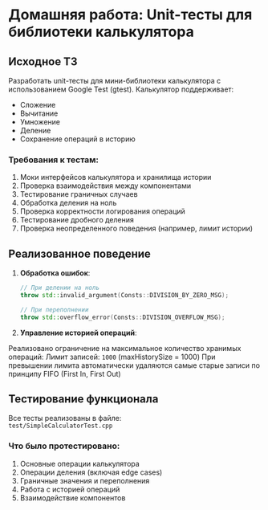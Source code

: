 # Домашняя работа: Unit-тесты для библиотеки калькулятора

## Исходное ТЗ
Разработать unit-тесты для мини-библиотеки калькулятора с использованием Google Test (gtest). Калькулятор поддерживает:
- Сложение
- Вычитание
- Умножение
- Деление
- Сохранение операций в историю

### Требования к тестам:
1. Моки интерфейсов калькулятора и хранилища истории
2. Проверка взаимодействия между компонентами
3. Тестирование граничных случаев
4. Обработка деления на ноль
5. Проверка корректности логирования операций
6. Тестирование дробного деления
7. Проверка неопределенного поведения (например, лимит истории)


## Реализованное поведение
1. **Обработка ошибок**:
   ```cpp
   // При делении на ноль
   throw std::invalid_argument(Consts::DIVISION_BY_ZERO_MSG);
   
   // При переполнении
   throw std::overflow_error(Consts::DIVISION_OVERFLOW_MSG);
2. **Управление историей операций**:

Реализовано ограничение на максимальное количество хранимых операций:
Лимит записей: `1000` (maxHistorySize = 1000)
При превышении лимита автоматически удаляются самые старые записи по принципу FIFO (First In, First Out)


## Тестирование функционала

Все тесты реализованы в файле:  
`test/SimpleCalculatorTest.cpp`

### Что было протестировано:

1. Основные операции калькулятора
2. Операции деления (включая edge cases)
3. Граничные значения и переполнения
4. Работа с историей операций
5. Взаимодействие компонентов
